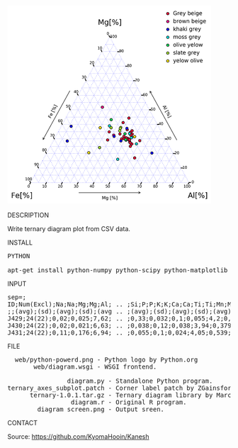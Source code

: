 ![Diagram](https://github.com/KyomaHooin/Kanesh/raw/master/diagram/diagram_screen.png "screenshot")

DESCRIPTION

Write ternary diagram plot from CSV data.

INSTALL
<pre>
PYTHON

apt-get install python-numpy python-scipy python-matplotlib libapache2-mod-wsgi
</pre>
INPUT
<pre>
sep=;
ID;Num(Excl);Na;Na;Mg;Mg;Al; .. ;Si;P;P;K;K;Ca;Ca;Ti;Ti;Mn;Mn;Fe;Fe;
;;(avg);(sd);(avg);(sd);(avg .. ;(avg);(sd);(avg);(sd);(avg);(sd);
J429;24(22);0,02;0,025;7,62; .. ;0,33;0,032;0,1;0,055;4,2;0,369;Moss Grey
J430;24(22);0,02;0,021;6,63; .. ;0,038;0,12;0,038;3,94;0,379;Grey Beige
J431;24(22);0,11;0,176;6,94; .. ;0,055;0,1;0,024;4,05;0,539;Grey Beige
</pre>
FILE
<pre>
  web/python-powerd.png - Python logo by Python.org
       web/diagram.wsgi - WSGI frontend.

                diagram.py - Standalone Python program.
ternary_axes_subplot.patch - Corner label patch by ZGainsforth (c) 2016
      ternary-1.0.1.tar.gz - Ternary diagram library by Marc Harper (c) 2015 MIT
                 diagram.r - Original R program.
        diagram_screen.png - Output sreen.
</pre>
CONTACT

Source: https://github.com/KyomaHooin/Kanesh

